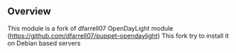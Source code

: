 ## Overview

This module is a fork of dfarrell07 OpenDayLight module (https://github.com/dfarrell07/puppet-opendaylight)
This fork try to install it on Debian based servers
